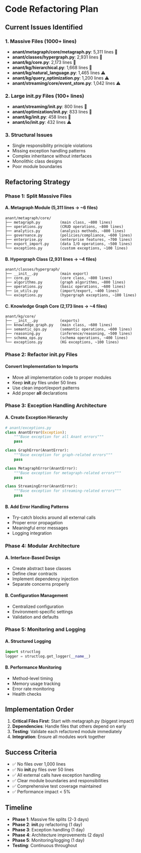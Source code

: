 # Code Refactoring Plan
## Current Issues Identified

### 1. Massive Files (1000+ lines)
- **anant/metagraph/core/metagraph.py**: 5,311 lines 🚨
- **anant/classes/hypergraph.py**: 2,931 lines 🚨  
- **anant/kg/core.py**: 2,173 lines 🚨
- **anant/kg/hierarchical.py**: 1,668 lines 🚨
- **anant/kg/natural_language.py**: 1,465 lines ⚠️
- **anant/kg/query_optimization.py**: 1,200 lines ⚠️
- **anant/streaming/core/event_store.py**: 1,042 lines ⚠️

### 2. Large __init__.py Files (100+ lines)
- **anant/streaming/__init__.py**: 800 lines 🚨
- **anant/optimization/__init__.py**: 833 lines 🚨
- **anant/kg/__init__.py**: 458 lines 🚨
- **anant/io/__init__.py**: 432 lines ⚠️

### 3. Structural Issues
- Single responsibility principle violations
- Missing exception handling patterns
- Complex inheritance without interfaces
- Monolithic class designs
- Poor module boundaries

## Refactoring Strategy

### Phase 1: Split Massive Files

#### A. Metagraph Module (5,311 lines → ~6 files)
```
anant/metagraph/core/
├── metagraph.py         (main class, ~800 lines)
├── operations.py        (CRUD operations, ~800 lines)  
├── analytics.py         (analysis methods, ~800 lines)
├── governance.py        (policies/compliance, ~600 lines)
├── enterprise.py        (enterprise features, ~700 lines)
├── export_import.py     (data I/O operations, ~500 lines)
└── exceptions.py        (custom exceptions, ~100 lines)
```

#### B. Hypergraph Class (2,931 lines → ~4 files)
```
anant/classes/hypergraph/
├── __init__.py          (main export)
├── core.py              (core class, ~800 lines)
├── algorithms.py        (graph algorithms, ~800 lines)
├── operations.py        (basic operations, ~600 lines)
├── io_utils.py          (import/export, ~400 lines)
└── exceptions.py        (hypergraph exceptions, ~100 lines)
```

#### C. Knowledge Graph Core (2,173 lines → ~4 files)
```
anant/kg/core/
├── __init__.py          (exports)
├── knowledge_graph.py   (main class, ~600 lines)
├── semantic_ops.py      (semantic operations, ~600 lines)
├── reasoning.py         (inference/reasoning, ~500 lines)
├── schema_ops.py        (schema operations, ~400 lines)
└── exceptions.py        (KG exceptions, ~100 lines)
```

### Phase 2: Refactor __init__.py Files

#### Convert Implementation to Imports
- Move all implementation code to proper modules
- Keep __init__.py files under 50 lines
- Use clean import/export patterns
- Add proper __all__ declarations

### Phase 3: Exception Handling Architecture

#### A. Create Exception Hierarchy
```python
# anant/exceptions.py
class AnantError(Exception):
    """Base exception for all Anant errors"""
    pass

class GraphError(AnantError):
    """Base exception for graph-related errors"""
    pass

class MetagraphError(AnantError):
    """Base exception for metagraph-related errors"""
    pass

class StreamingError(AnantError):
    """Base exception for streaming-related errors"""
    pass
```

#### B. Add Error Handling Patterns
- Try-catch blocks around all external calls
- Proper error propagation
- Meaningful error messages
- Logging integration

### Phase 4: Modular Architecture

#### A. Interface-Based Design
- Create abstract base classes
- Define clear contracts
- Implement dependency injection
- Separate concerns properly

#### B. Configuration Management
- Centralized configuration
- Environment-specific settings
- Validation and defaults

### Phase 5: Monitoring and Logging

#### A. Structured Logging
```python
import structlog
logger = structlog.get_logger(__name__)
```

#### B. Performance Monitoring
- Method-level timing
- Memory usage tracking
- Error rate monitoring
- Health checks

## Implementation Order

1. **Critical Files First**: Start with metagraph.py (biggest impact)
2. **Dependencies**: Handle files that others depend on early
3. **Testing**: Validate each refactored module immediately
4. **Integration**: Ensure all modules work together

## Success Criteria

- ✅ No files over 1,000 lines
- ✅ No __init__.py files over 50 lines  
- ✅ All external calls have exception handling
- ✅ Clear module boundaries and responsibilities
- ✅ Comprehensive test coverage maintained
- ✅ Performance impact < 5%

## Timeline

- **Phase 1**: Massive file splits (2-3 days)
- **Phase 2**: __init__.py refactoring (1 day)
- **Phase 3**: Exception handling (1 day)
- **Phase 4**: Architecture improvements (2 days)
- **Phase 5**: Monitoring/logging (1 day)
- **Testing**: Continuous throughout